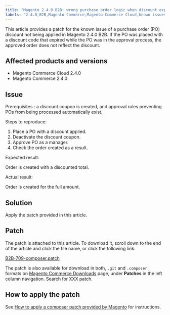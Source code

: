 ```yaml
---
title: "Magento 2.4.0 B2B: wrong purchase order logic when discount expired"
labels: "2.4.0,B2B,Magento Commerce,Magento Commerce Cloud,known issues,patch,purchase order,troubleshooting"
---
```


This article provides a patch for the known issue of a purchase order (PO) discount not being applied in Magento 2.4.0 B2B. If the PO was placed with a discount code that expired while the PO was in the approval process, the approved order does not reflect the discount.

## Affected products and versions

* Magento Commerce Cloud 2.4.0
* Magento Commerce 2.4.0

## Issue

 <span class="wysiwyg-underline">Prerequisites</span> : a discount coupon is created, and approval rules preventing POs from being processed automatically exist.

 <span class="wysiwyg-underline">Steps to reproduce:</span> 

1. Place a PO with a discount applied.
1. Deactivate the discount coupon.
1. Approve PO as a manager.
1. Check the order created as a result.

 <span class="wysiwyg-underline">Expected result:</span> 

Order is created with a discounted total.

 <span class="wysiwyg-underline">Actual result:</span> 

Order is created for the full amount.

## Solution

Apply the patch provided in this article.

## Patch

The patch is attached to this article. To download it, scroll down to the end of the article and click the file name, or click the following link:

 [B2B-709-composer.patch](https://support.magento.com/hc/en-us/article_attachments/360063988371/B2B-709-composer.patch) 

The patch is also available for download in both, `.git` and `.composer` , formats on [Magento Commerce Downloads](https://magento.com/tech-resources/download) page, under **Patches** in the left column navigation. Search for XXX patch.

## How to apply the patch

See [How to apply a composer patch provided by Magento](https://support.magento.com/hc/en-us/articles/360028367731) for instructions.

 
 